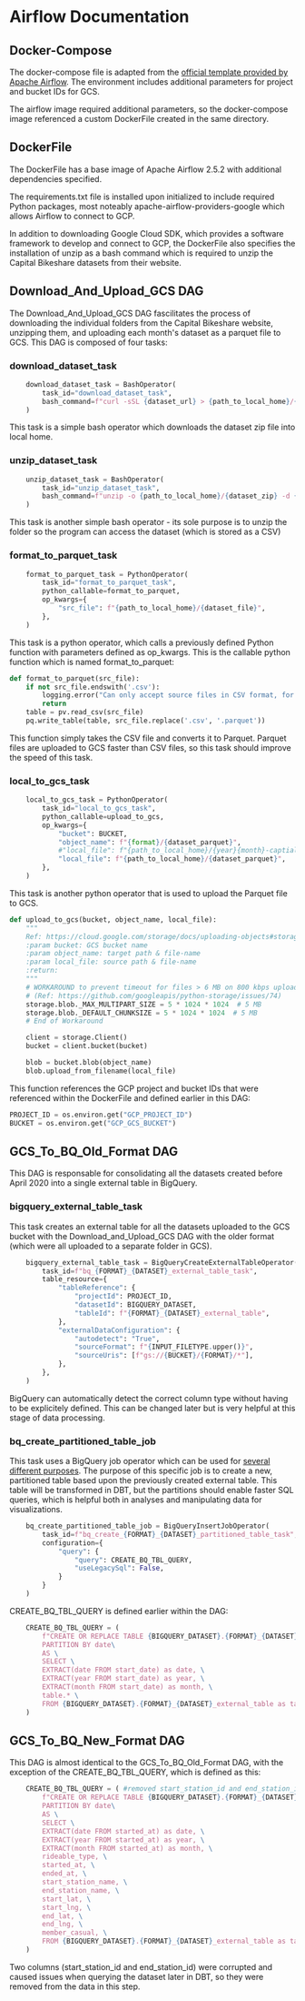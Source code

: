 # Airflow Documentation

## Docker-Compose

The docker-compose file is adapted from the [official template provided by Apache Airflow](https://airflow.apache.org/docs/apache-airflow/stable/howto/docker-compose/index.html). The environment includes additional parameters for project and bucket IDs for GCS.

The airflow image required additional parameters, so the docker-compose image referenced a custom DockerFile created in the same directory. 

## DockerFile

The DockerFile has a base image of Apache Airflow 2.5.2 with additional dependencies specified. 

The requirements.txt file is installed upon initialized to include required Python packages, most noteably apache-airflow-providers-google which allows Airflow to connect to GCP.

In addition to downloading Google Cloud SDK, which provides a software framework to develop and connect to GCP, the DockerFile also specifies the installation of unzip as a bash command which is required to unzip the Capital Bikeshare datasets from their website.

## Download_And_Upload_GCS DAG

The Download_And_Upload_GCS DAG fascilitates the process of downloading the individual folders from the Capital Bikeshare website, unzipping them, and uploading each month's dataset as a parquet file to GCS. This DAG is composed of four tasks:

### download_dataset_task 

```python
    download_dataset_task = BashOperator(
        task_id="download_dataset_task",
        bash_command=f"curl -sSL {dataset_url} > {path_to_local_home}/{dataset_zip}"
    )
```

This task is a simple bash operator which downloads the dataset zip file into local home. 

### unzip_dataset_task 

```python
    unzip_dataset_task = BashOperator(
        task_id="unzip_dataset_task",
        bash_command=f"unzip -o {path_to_local_home}/{dataset_zip} -d {path_to_local_home}",
    )
```

This task is another simple bash operator - its sole purpose is to unzip the folder so the program can access the dataset (which is stored as a CSV)

### format_to_parquet_task 

```python
    format_to_parquet_task = PythonOperator(
        task_id="format_to_parquet_task",
        python_callable=format_to_parquet,
        op_kwargs={
            "src_file": f"{path_to_local_home}/{dataset_file}",
        },
    )
```

This task is a python operator, which calls a previously defined Python function with parameters defined as op_kwargs. This is the callable python function which is named format_to_parquet:

```python
def format_to_parquet(src_file):
    if not src_file.endswith('.csv'):
        logging.error("Can only accept source files in CSV format, for the moment")
        return
    table = pv.read_csv(src_file)
    pq.write_table(table, src_file.replace('.csv', '.parquet'))
```

This function simply takes the CSV file and converts it to Parquet. Parquet files are uploaded to GCS faster than CSV files, so this task should improve the speed of this task.

### local_to_gcs_task

```python
    local_to_gcs_task = PythonOperator(
        task_id="local_to_gcs_task",
        python_callable=upload_to_gcs,
        op_kwargs={
            "bucket": BUCKET,
            "object_name": f"{format}/{dataset_parquet}",
            #"local_file": f"{path_to_local_home}/{year}{month}-captialbikeshare-tripdata.parquet",
            "local_file": f"{path_to_local_home}/{dataset_parquet}",
        },
    )
```

This task is another python operator that is used to upload the Parquet file to GCS. 

```python
def upload_to_gcs(bucket, object_name, local_file):
    """
    Ref: https://cloud.google.com/storage/docs/uploading-objects#storage-upload-object-python
    :param bucket: GCS bucket name
    :param object_name: target path & file-name
    :param local_file: source path & file-name
    :return:
    """
    # WORKAROUND to prevent timeout for files > 6 MB on 800 kbps upload speed.
    # (Ref: https://github.com/googleapis/python-storage/issues/74)
    storage.blob._MAX_MULTIPART_SIZE = 5 * 1024 * 1024  # 5 MB
    storage.blob._DEFAULT_CHUNKSIZE = 5 * 1024 * 1024  # 5 MB
    # End of Workaround

    client = storage.Client()
    bucket = client.bucket(bucket)

    blob = bucket.blob(object_name)
    blob.upload_from_filename(local_file)
```

This function references the GCP project and bucket IDs that were referenced within the DockerFile and defined earlier in this DAG:

```python
PROJECT_ID = os.environ.get("GCP_PROJECT_ID")
BUCKET = os.environ.get("GCP_GCS_BUCKET")
```

## GCS_To_BQ_Old_Format DAG

This DAG is responsable for consolidating all the datasets created before April 2020 into a single external table in BigQuery. 

### bigquery_external_table_task

This task creates an external table for all the datasets uploaded to the GCS bucket with the Download_and_Upload_GCS DAG with the older format (which were all uploaded to a separate folder in GCS).

```python
    bigquery_external_table_task = BigQueryCreateExternalTableOperator(
        task_id=f"bq_{FORMAT}_{DATASET}_external_table_task",
        table_resource={
            "tableReference": {
                "projectId": PROJECT_ID,
                "datasetId": BIGQUERY_DATASET,
                "tableId": f"{FORMAT}_{DATASET}_external_table",
            },
            "externalDataConfiguration": {
                "autodetect": "True",
                "sourceFormat": f"{INPUT_FILETYPE.upper()}",
                "sourceUris": [f"gs://{BUCKET}/{FORMAT}/*"],
            },
        },
    )
```

BigQuery can automatically detect the correct column type without having to be explicitely defined. This can be changed later but is very helpful at this stage of data processing.

### bq_create_partitioned_table_job

This task uses a BigQuery job operator which can be used for [several different purposes](https://cloud.google.com/bigquery/docs/jobs-overview). The purpose of this specific job is to create a new, partitioned table based upon the previously created external table. This table will be transformed in DBT, but the partitions should enable faster SQL queries, which is helpful both in analyses and manipulating data for visualizations.

```python
    bq_create_partitioned_table_job = BigQueryInsertJobOperator(
        task_id=f"bq_create_{FORMAT}_{DATASET}_partitioned_table_task",
        configuration={
            "query": {
                "query": CREATE_BQ_TBL_QUERY,
                "useLegacySql": False,
            }
        }
    )
```

CREATE_BQ_TBL_QUERY is defined earlier within the DAG:

```python
    CREATE_BQ_TBL_QUERY = (
        f"CREATE OR REPLACE TABLE {BIGQUERY_DATASET}.{FORMAT}_{DATASET} \
        PARTITION BY date\
        AS \
        SELECT \
        EXTRACT(date FROM start_date) as date, \
        EXTRACT(year FROM start_date) as year, \
        EXTRACT(month FROM start_date) as month, \
        table.* \
        FROM {BIGQUERY_DATASET}.{FORMAT}_{DATASET}_external_table as table;"
    )
```

## GCS_To_BQ_New_Format DAG

This DAG is almost identical to the GCS_To_BQ_Old_Format DAG, with the exception of the CREATE_BQ_TBL_QUERY, which is defined as this:

```python
    CREATE_BQ_TBL_QUERY = ( #removed start_station_id and end_station_id because the columns were corrupted
        f"CREATE OR REPLACE TABLE {BIGQUERY_DATASET}.{FORMAT}_{DATASET} \
        PARTITION BY date\
        AS \
        SELECT \
        EXTRACT(date FROM started_at) as date, \
        EXTRACT(year FROM started_at) as year, \
        EXTRACT(month FROM started_at) as month, \
        rideable_type, \
        started_at, \
        ended_at, \
        start_station_name, \
        end_station_name, \
        start_lat, \
        start_lng, \
        end_lat, \
        end_lng, \
        member_casual, \
        FROM {BIGQUERY_DATASET}.{FORMAT}_{DATASET}_external_table as table;"
    )
```

Two columns (start_station_id and end_station_id) were corrupted and caused issues when querying the dataset later in DBT, so they were removed from the data in this step. 

